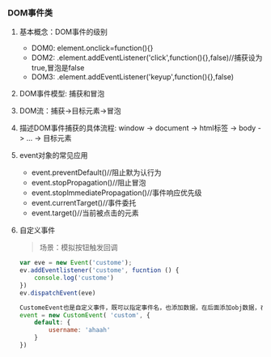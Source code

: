 ### DOM事件类
   1. 基本概念：DOM事件的级别
      - DOM0: element.onclick=function(){}
      - DOM2: .element.addEventListener('click',function(){},false)//捕获设为true,冒泡是false
      - DOM3: .element.addEventListener('keyup',function(){},false)


   2. DOM事件模型: 捕获和冒泡

   3. DOM流：捕获->目标元素->冒泡

   4. 描述DOM事件捕获的具体流程: window -> document -> html标签 -> body -> ... -> 目标元素

   5. event对象的常见应用
      - event.preventDefault()//阻止默为认行为
      - event.stopPropagation()//阻止冒泡
      - event.stoplmmediatePropagation()//事件响应优先级
      - event.currentTarget()//事件委托
      - event.target()//当前被点击的元素

   6. 自定义事件
      > 场景：模拟按钮触发回调
      ```javascript
      var eve = new Event('custome');
      ev.addEventlistener('custome', fucntion () {
          console.log('custome')
      })
      ev.dispatchEvent(eve)

      CustomeEvent也是自定义事件，既可以指定事件名，也添加数据，在后面添加obj数据，在触发的时候传入数据
      event = new CustomEvent( 'custom', {
          default: {
              username: 'ahaah'
          }
      })
      ```